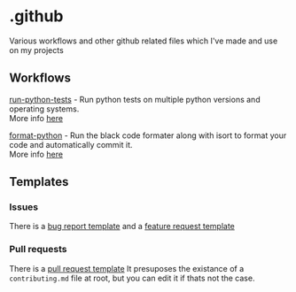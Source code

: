 # .github
Various workflows and other github related files which I've made and use on my projects

## Workflows
[run-python-tests](/.github/workflows/run-python-tests.yaml) - Run python tests on multiple python versions and operating systems.\
More info [here](/run-python-tests.md)

[format-python](/.github/workflows/format-python.yaml) - Run the black code formater along with isort to format your code and automatically commit it.\
More info [here](/format-python.md)

## Templates
### Issues
There is a [bug report template](/.github/ISSUE_TEMPLATE/bug_report.md) and a [feature request template](/.github/ISSUE_TEMPLATE/feature_request.md)
### Pull requests
There is a [pull request template](/.github/pull_request_template.md)
It presuposes the existance of a `contributing.md` file at root, but you can edit it if thats not the case.